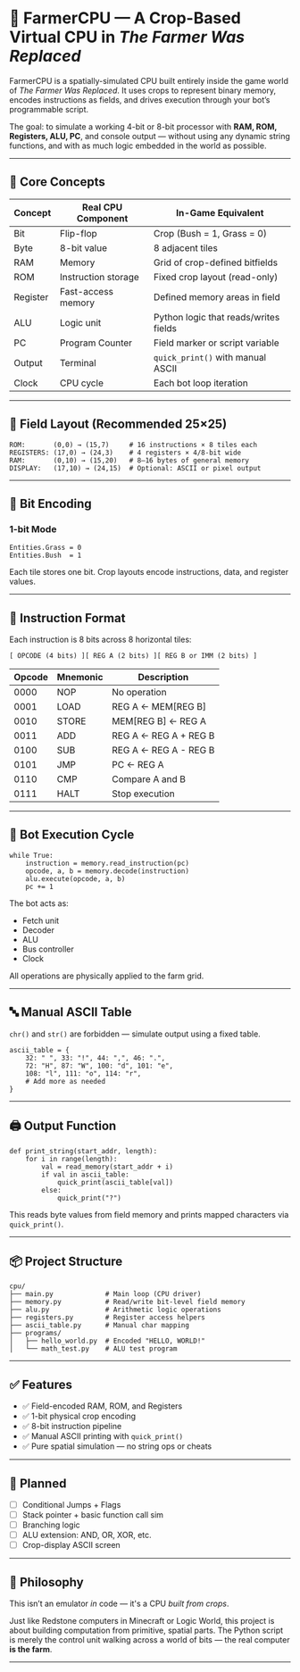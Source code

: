 # 🌾 FarmerCPU — A Crop-Based Virtual CPU in *The Farmer Was Replaced*

FarmerCPU is a spatially-simulated CPU built entirely inside the game world of *The Farmer Was Replaced*. It uses crops to represent binary memory, encodes instructions as fields, and drives execution through your bot’s programmable script.

The goal: to simulate a working 4-bit or 8-bit processor with **RAM, ROM, Registers, ALU, PC**, and console output — without using any dynamic string functions, and with as much logic embedded in the world as possible.

---

## 🧠 Core Concepts

| Concept         | Real CPU Component      | In-Game Equivalent                        |
|-----------------|-------------------------|-------------------------------------------|
| Bit             | Flip-flop               | Crop (Bush = 1, Grass = 0)                |
| Byte            | 8-bit value             | 8 adjacent tiles                          |
| RAM             | Memory                  | Grid of crop-defined bitfields            |
| ROM             | Instruction storage     | Fixed crop layout (read-only)             |
| Register        | Fast-access memory      | Defined memory areas in field             |
| ALU             | Logic unit              | Python logic that reads/writes fields     |
| PC              | Program Counter         | Field marker or script variable           |
| Output          | Terminal                | `quick_print()` with manual ASCII         |
| Clock           | CPU cycle               | Each bot loop iteration                   |

---

## 🧱 Field Layout (Recommended 25×25)

```
ROM:       (0,0) → (15,7)     # 16 instructions × 8 tiles each
REGISTERS: (17,0) → (24,3)    # 4 registers × 4/8-bit wide
RAM:       (0,10) → (15,20)   # 8–16 bytes of general memory
DISPLAY:   (17,10) → (24,15)  # Optional: ASCII or pixel output
```

---

## 🌿 Bit Encoding

### 1-bit Mode

```
Entities.Grass = 0
Entities.Bush  = 1
```

Each tile stores one bit. Crop layouts encode instructions, data, and register values.

---

## 🧾 Instruction Format

Each instruction is 8 bits across 8 horizontal tiles:

```
[ OPCODE (4 bits) ][ REG A (2 bits) ][ REG B or IMM (2 bits) ]
```

| Opcode | Mnemonic | Description             |
|--------|----------|-------------------------|
| 0000   | NOP      | No operation            |
| 0001   | LOAD     | REG A ← MEM[REG B]      |
| 0010   | STORE    | MEM[REG B] ← REG A      |
| 0011   | ADD      | REG A ← REG A + REG B   |
| 0100   | SUB      | REG A ← REG A - REG B   |
| 0101   | JMP      | PC ← REG A              |
| 0110   | CMP      | Compare A and B         |
| 0111   | HALT     | Stop execution          |

---

## 🧪 Bot Execution Cycle

```
while True:
    instruction = memory.read_instruction(pc)
    opcode, a, b = memory.decode(instruction)
    alu.execute(opcode, a, b)
    pc += 1
```

The bot acts as:
- Fetch unit
- Decoder
- ALU
- Bus controller
- Clock

All operations are physically applied to the farm grid.

---

## 🔤 Manual ASCII Table

`chr()` and `str()` are forbidden — simulate output using a fixed table.

```
ascii_table = {
    32: " ", 33: "!", 44: ",", 46: ".",
    72: "H", 87: "W", 100: "d", 101: "e",
    108: "l", 111: "o", 114: "r",
    # Add more as needed
}
```

---

## 🖨️ Output Function

```
def print_string(start_addr, length):
    for i in range(length):
        val = read_memory(start_addr + i)
        if val in ascii_table:
            quick_print(ascii_table[val])
        else:
            quick_print("?")
```

This reads byte values from field memory and prints mapped characters via `quick_print()`.

---

## 📦 Project Structure

```
cpu/
├── main.py             # Main loop (CPU driver)
├── memory.py           # Read/write bit-level field memory
├── alu.py              # Arithmetic logic operations
├── registers.py        # Register access helpers
├── ascii_table.py      # Manual char mapping
├── programs/
│   ├── hello_world.py  # Encoded "HELLO, WORLD!"
│   └── math_test.py    # ALU test program
```

---

## ✅ Features

- ✅ Field-encoded RAM, ROM, and Registers
- ✅ 1-bit physical crop encoding
- ✅ 8-bit instruction pipeline
- ✅ Manual ASCII printing with `quick_print()`
- ✅ Pure spatial simulation — no string ops or cheats

---

## 🚧 Planned

- [ ] Conditional Jumps + Flags
- [ ] Stack pointer + basic function call sim
- [ ] Branching logic
- [ ] ALU extension: AND, OR, XOR, etc.
- [ ] Crop-display ASCII screen

---

## 🧠 Philosophy

This isn’t an emulator *in* code — it's a CPU *built from crops*.

Just like Redstone computers in Minecraft or Logic World, this project is about building computation from primitive, spatial parts. The Python script is merely the control unit walking across a world of bits — the real computer **is the farm**.

---
